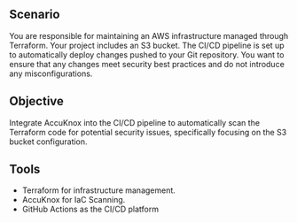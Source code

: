 ## Scenario
You are responsible for maintaining an AWS infrastructure managed through Terraform. Your project includes an S3 bucket. The CI/CD pipeline is set up to automatically deploy changes pushed to your Git repository. You want to ensure that any changes meet security best practices and do not introduce any misconfigurations.

## Objective
Integrate AccuKnox into the CI/CD pipeline to automatically scan the Terraform code for potential security issues, specifically focusing on the S3 bucket configuration.

## Tools
- Terraform for infrastructure management.
- AccuKnox for IaC Scanning.
- GitHub Actions as the CI/CD platform 